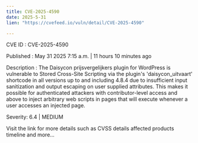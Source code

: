 ```yaml
---
title: CVE-2025-4590
date: 2025-5-31
lien: "https://cvefeed.io/vuln/detail/CVE-2025-4590"

---
```


CVE ID : CVE-2025-4590

Published :  May 31
2025
7:15 a.m. | 11 hours
10 minutes ago

Description : The Daisycon prijsvergelijkers plugin for WordPress is vulnerable to Stored Cross-Site Scripting via the plugin's 'daisycon_uitvaart' shortcode in all versions up to
and including
4.8.4 due to insufficient input sanitization and output escaping on user supplied attributes. This makes it possible for authenticated attackers
with contributor-level access and above
to inject arbitrary web scripts in pages that will execute whenever a user accesses an injected page.

Severity: 6.4 | MEDIUM

Visit the link for more details
such as CVSS details
affected products
timeline
and more...
